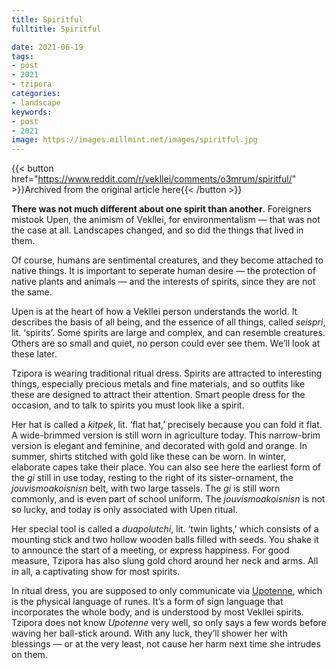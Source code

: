```yaml
---
title: Spiritful
fulltitle: Spiritful

date: 2021-06-19
tags:
- post
- 2021
- tzipora
categories:
- landscape
keywords:
- post
- 2021
image: https://images.millmint.net/images/spiritful.jpg
---
```


{{< button href="https://www.reddit.com/r/vekllei/comments/o3mrum/spiritful/" >}}Archived from the original article here{{< /button >}}

**There was not much different about one spirit than another**. Foreigners mistook Upen, the animism of Vekllei, for environmentalism — that was not the case at all. Landscapes changed, and so did the things that lived in them.

Of course, humans are sentimental creatures, and they become attached to native things. It is important to seperate human desire — the protection of native plants and animals — and the interests of spirits, since they are not the same.

Upen is at the heart of how a Vekllei person understands the world. It describes the basis of all being, and the essence of all things, called *seispri*, lit. ‘spirits’. Some spirits are large and complex, and can resemble creatures. Others are so small and quiet, no person could ever see them. We’ll look at these later.

Tzipora is wearing traditional ritual dress. Spirits are attracted to interesting things, especially precious metals and fine materials, and so outfits like these are designed to attract their attention. Smart people dress for the occasion, and to talk to spirits you must look like a spirit.

Her hat is called a *kitpek*, lit. ‘flat hat,’ precisely because you can fold it flat. A wide-brimmed version is still worn in agriculture today. This narrow-brim version is elegant and feminine, and decorated with gold and orange. In summer, shirts stitched with gold like these can be worn. In winter, elaborate capes take their place. You can also see here the earliest form of the *gi* still in use today, resting to the right of its sister-ornament, the *jouvismoakoisnisn* belt, with two large tassels. The *gi* is still worn commonly, and is even part of school uniform. The *jouvismoakoisnisn* is not so lucky, and today is only associated with Upen ritual.

Her special tool is called a *duapolutchi*, lit. ‘twin lights,’ which consists of a mounting stick and two hollow wooden balls filled with seeds. You shake it to announce the start of a meeting, or express happiness. For good measure, Tzipora has also slung gold chord around her neck and arms. All in all, a captivating show for most spirits.

In ritual dress, you are supposed to only communicate via [Upotenne](https://millmint.net/utopia/vekllei/culture/language/#6-upotenne), which is the physical language of runes. It’s a form of sign language that incorporates the whole body, and is understood by most Vekllei spirits. Tzipora does not know *Upotenne* very well, so only says a few words before waving her ball-stick around. With any luck, they’ll shower her with blessings — or at the very least, not cause her harm next time she intrudes on them.
